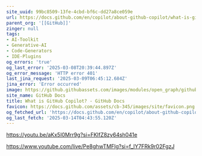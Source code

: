 ```yaml
---
site_uuid: 99bc8509-13fe-4cbd-bf6c-dd27a8ce059e
url: https://docs.github.com/en/copilot/about-github-copilot/what-is-github-copilot
parent_org: '[[GitHub]]'
zinger: null
tags:
- AI-Toolkit
- Generative-AI
- Code-Generators
- IDE-Plugins
og_errors: 'true'
og_last_error: '2025-03-08T20:39:44.897Z'
og_error_message: 'HTTP error 401'
last_jina_request: '2025-03-09T06:45:12.684Z'
jina_error: 'Error occurred'
image: https://github.githubassets.com/images/modules/open_graph/github-logo.png
site_name: GitHub Docs
title: What is GitHub Copilot? - GitHub Docs
favicon: https://docs.github.com/assets/cb-345/images/site/favicon.png
og_fetched_url: 'https://docs.github.com/en/copilot/about-github-copilot/what-is-github-copilot'
og_last_fetch: '2025-03-14T04:43:55.120Z'
---
```




https://youtu.be/aKx5I0Mrr9g?si=FKlfZ8zy64sh041e

https://www.youtube.com/live/Pe8ghwTMFlg?si=f_lY7FRk9r02FgzJ
